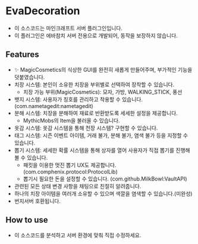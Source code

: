 # EvaDecoration
- 이 소스코드는 마인크래프트 서버 플러그인입니다.
- 이 플러그인은 에바참치 서버 전용으로 개발되어, 동작을 보장하지 않습니다.

## Features
- ✨ MagicCosmetics의 식상한 GUI를 완전히 새롭게 만들어주며, 부가적인 기능을 덧붙였습니다.
- 치장 시스템: 본인이 소유한 치장을 부위별로 선택하여 장착할 수 있습니다.
    + 치장 가능 부위(MagicCosmetics): 모자, 가방, WALKING_STICK, 풍선
- 뱃지 시스템: 사용자가 칭호를 관리하고 착용할 수 있습니다. (com.nametagedit:nametagedit)
- 분해 시스템: 치장을 분해하여 재료로 반환받도록 세세한 설정을 제공합니다.
  + MythicMobs의 Item을 불러올 수 있습니다.
- 옷감 시스템: 옷감 시스템을 통해 천장 시스템? 구현할 수 있습니다.
- 태그 시스템: 시즌 이벤트 아이템, 거래 불가, 분해 불가, 염색 불가 등을 지정할 수 있습니다.
- 뽑기 시스템: 세세한 확률 시스템을 통해 상자를 열어 사용자가 직접 뽑기를 진행해볼 수 있습니다.
  + 패킷을 이용한 멋진 뽑기 UX도 제공합니다. (com.comphenix.protocol:ProtocolLib)
  + 뽑기시 필요한 돈을 설정할 수 있습니다. (com.github.MilkBowl:VaultAPI)
- 관련된 모든 상태 변경 사항을 채팅으로 친절히 알려줍니다.
- 하나의 치장 아이템을 여러개 소유할 수 있으며 색깔을 염색할 수 있습니다.(미완성)
- 번지서버 호환됩니다.

## How to use
- 이 소스코드를 분석하고 서버 환경에 맞춰 직접 수정하세요.
